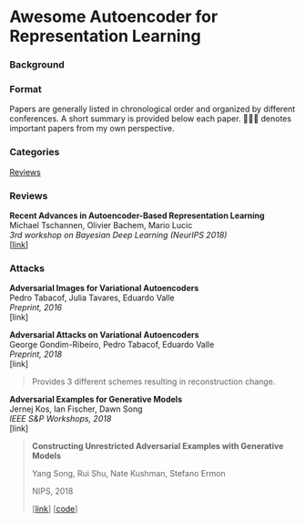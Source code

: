 # Awesome Autoencoder for Representation Learning



### Background





### Format

Papers are generally listed in chronological order and organized by different conferences. A short summary is provided below each paper. 🧑🏻‍🚀 denotes important papers from my own perspective.



### Categories

[Reviews](#Reviews)





### Reviews

**Recent Advances in Autoencoder-Based Representation Learning**  
Michael Tschannen, Olivier Bachem, Mario Lucic  
*3rd workshop on Bayesian Deep Learning (NeurIPS 2018)*  
[[link](https://arxiv.org/abs/1812.05069)]   



### Attacks

**Adversarial Images for Variational Autoencoders**  
Pedro Tabacof, Julia Tavares, Eduardo Valle  
*Preprint, 2016*  
[link]  



**Adversarial Attacks on Variational Autoencoders**   
George Gondim-Ribeiro, Pedro Tabacof, Eduardo Valle   
*Preprint, 2018*  
[link]  
> Provides 3 different schemes resulting in reconstruction change.



**Adversarial Examples for Generative Models**  
Jernej Kos, Ian Fischer, Dawn Song  
*IEEE S&P Workshops, 2018*  
[link]  





> **Constructing Unrestricted Adversarial Examples with Generative Models**
>
> Yang Song, Rui Shu, Nate Kushman, Stefano Ermon
>
> NIPS, 2018
>
> [[link](https://arxiv.org/abs/1805.07894)] [[code](https://github.com/ermongroup/generative_adversary)]






